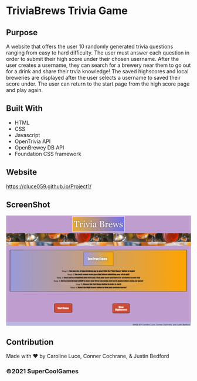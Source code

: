 # TriviaBrews Trivia Game

## Purpose
A website that offers the user 10 randomly generated trivia questions ranging from easy to hard difficulty. The user must answer each question in order to submit their high score under their chosen username. After the user creates a username, they can search for a brewery near them to go out for a drink and share their trvia knowledge! The saved highscores and local breweries are displayed after the user selects a username to saved their score under. The user can return to the start page from the high score page and play again.   

## Built With
* HTML
* CSS
* Javascript
* OpenTrivia API
* OpenBrewey DB API
* Foundation CSS framework

## Website
 https://cluce059.github.io/Project1/
## ScreenShot
 ![alt text](assets/images/SStriv.PNG)
## Contribution
Made with ❤️ by Caroline Luce, Conner Cochrane, & Justin Bedford

### ©️2021 SuperCoolGames
